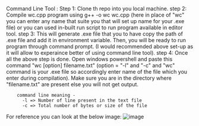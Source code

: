 Command Line Tool :
Step 1: Clone th repo into you local machine.
step 2: Compile wc.cpp program using g++ -o  wc wc.cpp (here in place of "wc" you can enter any name that suite you that will set up name for your .exe file) 
        or you can used in-built run script to run program available in editor tool.
step 3: This will generate .exe file that you to have copy the path of .exe file and add it in environment variable. Then, you will be ready to run program through command prompt.
        (I would recommended above set-up as it will allow to experaince better of using command line tool).
step 4: Once all the above step is done. Open windows powershell and paste this command "wc [option] filename.txt"  (option = "-l" and "-c" and "wc" command is your .exe file so accordingly enter name 
        of the file which you enter during compilation). Make sure you are in the directory where "filename.txt" are present else you will not get output.

        command line meaning - 
          -l => Number of line present in the text file
          -c => Total number of bytes or size of the file
For reference you can look at the below image:
          ![image](https://github.com/YashSingh699/C-Project/assets/155647901/a8b5144c-a3e3-463b-bd1b-a9a73c9b1684)
